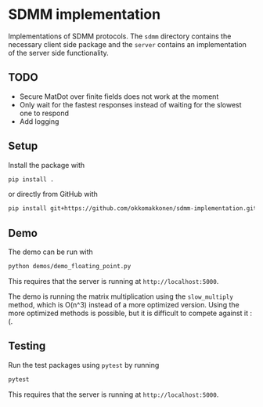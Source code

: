 # SDMM implementation

Implementations of SDMM protocols. The `sdmm` directory contains the necessary client side package and the `server` contains an implementation of the server side functionality.

## TODO

- Secure MatDot over finite fields does not work at the moment
- Only wait for the fastest responses instead of waiting for the slowest one to respond
- Add logging

## Setup

Install the package with

```bash
pip install .
```

or directly from GitHub with

```bash
pip install git+https://github.com/okkomakkonen/sdmm-implementation.git
```

## Demo

The demo can be run with

```bash
python demos/demo_floating_point.py
```

This requires that the server is running at `http://localhost:5000`.

The demo is running the matrix multiplication using the `slow_multiply` method, which is O(n^3) instead of a more optimized version.
Using the more optimized methods is possible, but it is difficult to compete against it :(.

## Testing

Run the test packages using `pytest` by running

```bash
pytest
```

This requires that the server is running at `http://localhost:5000`.
